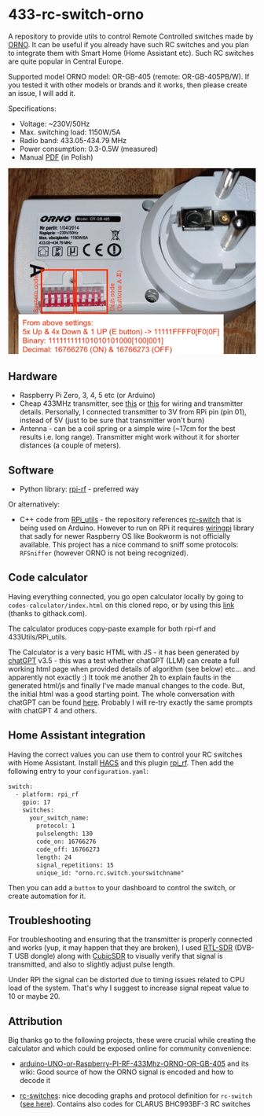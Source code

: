 
# 433-rc-switch-orno

A repository to provide utils to control Remote Controlled switches made by [ORNO](https://orno.pl/en). It can be useful if you already have such RC switches and you plan to integrate them with Smart Home (Home Assistant etc). Such RC switches are quite popular in Central Europe.

Supported model ORNO model: OR-GB-405 (remote: OR-GB-405PB/W). If you tested it with other models or brands and it works, then please create an issue, I will add it.

Specifications:
- Voltage: ~230V/50Hz
- Max. switching load: 1150W/5A
- Radio band: 433.05-434.79 MHz
- Power consumption: 0.3-0.5W (measured)
- Manual [PDF](https://www.eled.pl/pl/p/file/4d1d66109cf09afb1b31270a3bbf9aee/Instrukcja-obslugi-OR-GB-405.pdf) (in Polish)

![](codes-calculator/example.jpg)

## Hardware

- Raspberry Pi Zero, 3, 4, 5 etc (or Arduino)
- Cheap 433MHz transmitter, see [this](https://github.com/sui77/rc-switch/wiki/HowTo_Send) or [this](https://github.com/milaq/rpi-rf) for wiring and transmitter details. Personally, I connected transmitter to 3V from RPi pin (pin 01), instead of 5V (just to be sure that transmitter won't burn)
- Antenna - can be a coil spring or a simple wire (~17cm for the best results i.e. long range). Transmitter might work without it for shorter distances (a couple of meters).

## Software

- Python library: [rpi-rf](https://github.com/milaq/rpi-rf) - preferred way

Or alternatively:

- C++ code from [RPi_utils](https://github.com/ninjablocks/433Utils/tree/master/RPi_utils) - the repository references [rc-switch](https://github.com/sui77/rc-switch/) that is being used on Arduino. However to run on RPi it requires [wiringpi](https://projects.drogon.net/raspberry-pi/wiringpi/download-and-install/) library that sadly for newer Raspberry OS like Bookworm is not officially available. This project has a nice command to sniff some protocols: `RFSniffer` (however ORNO is not being recognized).

## Code calculator 

Having everything connected, you go open calculator locally by going to `codes-calculator/index.html` on this cloned repo, or by using this [link](https://rawcdn.githack.com/pskowronek/433-rc-switch-orno/main/codes-calculator/index.html) (thanks to githack.com).

The calculator produces copy-paste example for both rpi-rf and 433Utils/RPi_utils.

The Calculator is a very basic HTML with JS - it has been generated by [chatGPT](https://chat.openai.com) v3.5 - this was a test whether chatGPT (LLM) can create a full working html page when provided details of algorithm (see below) etc... and apparently not exactly :) It took me another 2h to explain faults in the generated html/js and finally I've made manual changes to the code. But, the initial html was a good starting point. The whole conversation with chatGPT can be found [here](https://chat.openai.com/share/0981f9a2-b830-441f-970e-718a86f4a9fb). Probably I will re-try exactly the same prompts with chatGPT 4 and others. 

## Home Assistant integration

Having the correct values you can use them to control your RC switches with Home Assistant. Install [HACS](https://hacs.xyz/) and this plugin [rpi_rf](https://github.com/markvader/ha-rpi_rf). Then add the following entry to your `configuration.yaml`:

```
switch:
  - platform: rpi_rf
    gpio: 17
    switches:
      your_switch_name:
        protocol: 1
        pulselength: 130
        code_on: 16766276
        code_off: 16766273
        length: 24
        signal_repetitions: 15
        unique_id: "orno.rc.switch.yourswitchname"
```

Then you can add a `button` to your dashboard to control the switch, or create automation for it.


## Troubleshooting

For troubleshooting and ensuring that the transmitter is properly connected and works (yup, it may happen that they are broken), I used [RTL-SDR](https://en.wikipedia.org/wiki/Software-defined_radio#RTL-SDR) (DVB-T USB dongle) along with [CubicSDR](https://github.com/cjcliffe/CubicSDR) to visually verify that signal is transmitted, and also to slightly adjust pulse length.

Under RPi the signal can be distorted due to timing issues related to CPU load of the system. That's why I suggest to increase signal repeat value to 10 or maybe 20.

## Attribution

Big thanks go to the following projects, these were crucial while creating the calculator and which could be exposed online for community convenience:

- [arduino-UNO-or-Raspberry-PI-RF-433Mhz-ORNO-OR-GB-405](https://github.com/tureq80/arduino-UNO-or-Raspberry-PI-RF-433Mhz-ORNO-OR-GB-405) and its wiki: Good source of how the ORNO signal is encoded and how to decode it

- [rc-switches](https://github.com/lukaszgieraltowski/rc-switches): nice decoding graphs and protocol definition for `rc-switch` ([see here](https://github.com/lukaszgieraltowski/rc-switches/blob/6000257aac41d787f93845f05b68b976ef68314e/src/main.cpp#L40)). Contains also codes for CLARUS BHC993BF-3 RC switches

